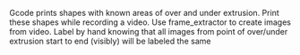 Gcode prints shapes with known areas of over and under extrusion.
Print these shapes while recording a video.
Use frame_extractor to create images from video.
Label by hand knowing that all images from point of over/under extrusion start to end (visibly) will be labeled the same